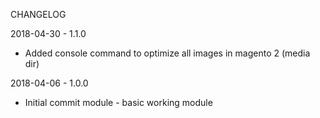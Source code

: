 CHANGELOG

2018-04-30 - 1.1.0

   * Added console command to optimize all images in magento 2 (media dir)

2018-04-06 - 1.0.0

   * Initial commit module - basic working module 
